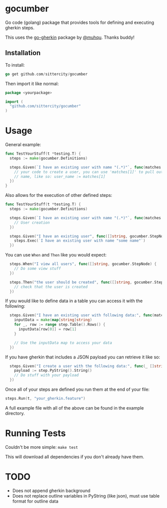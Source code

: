# gocumber

Go code (golang) package that provides tools for defining and executing gherkin steps.

This uses the [go-gherkin](https://github.com/muhqu/go-gherkin) package by [@muhqu](https://github.com/muhqu). Thanks buddy!

## Installation

To install:

```go
go get github.com/sittercity/gocumber
```

Then import it like normal:

```go
package <yourpackage>

import (
  "github.com/sittercity/gocumber"
)
```

# Usage

General example:

```go
func TestYourStuff(t *testing.T) {
  steps := make(gocumber.Definitions)

  steps.Given(`I have an existing user with name "(.*)"`, func(matches []string, _ gocumber.StepNode) {
    // your code to create a user, you can use 'matches[1]' to pull out the
    // name, like so: user_name := matches[1]
  })
}
```

Also allows for the execution of other defined steps:

```go
func TestYourStuff(t *testing.T) {
  steps := make(gocumber.Definitions)

  steps.Given(`I have an existing user with name "(.*)"`, func(matches []string, _ gocumber.StepNode) {
    // User creation
  })

  steps.Given("I have an existing user", func([]string, gocumber.StepNode) {
    steps.Exec(`I have an existing user with name "some name"`)
  })
```

You can use `When` and `Then` like you would expect:

```go
  steps.When("I view all users", func([]string, gocumber.StepNode) {
    // Do some view stuff
  })

  steps.Then("the user should be created", func([]string, gocumber.StepNode) {
    // check that the user is created
  })
```

If you would like to define data in a table you can access it with the following:

```go
  steps.Given("I have an existing user with following data:", func(matches []string, step gocumber.StepNode) {
    inputData = make(map[string]string)
    for _, row := range step.Table().Rows() {
      inputData[row[0]] = row[1]
    }

    // Use the inputData map to access your data
  })
```

If you have gherkin that includes a JSON payload you can retrieve it like so:

```go
  steps.Given("I create a user with the following data:", func(_ []string, step gocumber.StepNode) {
    payload := step.PyString().String()
    // Do stuff with your payload
  })
```

Once all of your steps are defined you run them at the end of your file:

```go
steps.Run(t, "your_gherkin.feature")
```

A full example file with all of the above can be found in the example directory.

# Running Tests

Couldn't be more simple: `make test`

This will download all dependencies if you don't already have them.

# TODO

 - Does not append gherkin background
 - Does not replace outline variables in PyString (like json), must use table format for outline data
